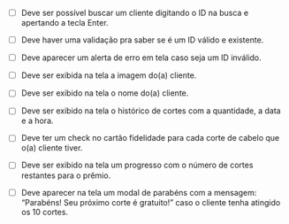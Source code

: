 -   [ ] Deve ser possível buscar um cliente digitando o ID na busca e apertando a tecla Enter.

-   [ ] Deve haver uma validação pra saber se é um ID válido e existente.

-   [ ] Deve aparecer um alerta de erro em tela caso seja um ID inválido.

-   [ ] Deve ser exibida na tela a imagem do(a) cliente.

-   [ ] Deve ser exibido na tela o nome do(a) cliente.

-   [ ] Deve ser exibido na tela o histórico de cortes com a quantidade, a data e a hora.

-   [ ] Deve ter um check no cartão fidelidade para cada corte de cabelo que o(a) cliente tiver.

-   [ ] Deve ser exibido na tela um progresso com o número de cortes restantes para o prêmio.

-   [ ] Deve aparecer na tela um modal de parabéns com a mensagem: “Parabéns! Seu próximo corte é gratuito!” caso o cliente tenha atingido os 10 cortes.
